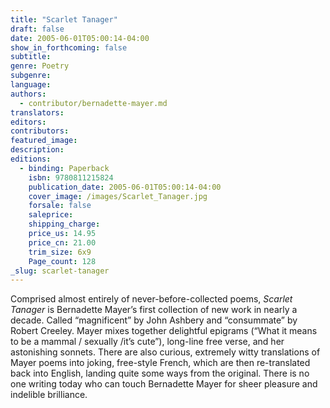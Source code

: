 ```yaml
---
title: "Scarlet Tanager"
draft: false
date: 2005-06-01T05:00:14-04:00
show_in_forthcoming: false
subtitle:
genre: Poetry
subgenre:
language:
authors:
  - contributor/bernadette-mayer.md
translators:
editors:
contributors:
featured_image:
description:
editions:
  - binding: Paperback
    isbn: 9780811215824
    publication_date: 2005-06-01T05:00:14-04:00
    cover_image: /images/Scarlet_Tanager.jpg
    forsale: false
    saleprice:
    shipping_charge:
    price_us: 14.95
    price_cn: 21.00
    trim_size: 6x9
    Page_count: 128
_slug: scarlet-tanager
---
```


Comprised almost entirely of never-before-collected poems, _Scarlet Tanager_ is Bernadette Mayer’s first collection of new work in nearly a decade. Called “magnificent” by John Ashbery and “consummate” by Robert Creeley. Mayer mixes together delightful epigrams (“What it means to be a mammal / sexually /it’s cute”), long-line free verse, and her astonishing sonnets. There are also curious, extremely witty translations of Mayer poems into joking, free-style French, which are then re-translated back into English, landing quite some ways from the original. There is no one writing today who can touch Bernadette Mayer for sheer pleasure and indelible brilliance.

